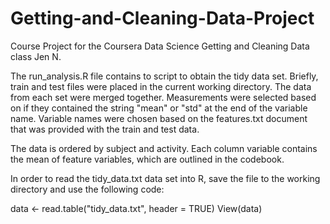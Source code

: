 # Getting-and-Cleaning-Data-Project
Course Project for the Coursera Data Science Getting and Cleaning Data class
Jen N.

The run_analysis.R file contains to script to obtain the tidy data set.  Briefly, train and test files were placed in the current working directory.  The data from each set were merged together.  Measurements were selected based on if they contained the string "mean" or "std" at the end of the variable name.  Variable names were chosen based on the features.txt document that was provided with the train and test data.

The data is ordered by subject and activity.  Each column variable contains the mean of feature variables, which are outlined in the codebook.

In order to read the tidy_data.txt data set into R, save the file to the working directory and use the following code:

data <- read.table("tidy_data.txt", header = TRUE) 
    View(data)
